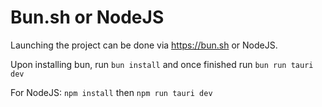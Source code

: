 # Bun.sh or NodeJS

Launching the project can be done via https://bun.sh or NodeJS.

Upon installing bun, run `bun install` and once finished run `bun run tauri dev`

For NodeJS: `npm install` then `npm run tauri dev`


